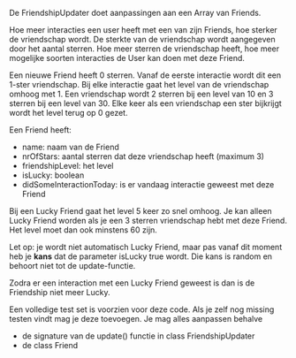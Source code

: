 De FriendshipUpdater doet aanpassingen aan een Array van Friends.

Hoe meer interacties een user heeft met een van zijn Friends, 
hoe sterker de vriendschap wordt. 
De sterkte van de vriendschap wordt aangegeven door het aantal sterren.
Hoe meer sterren de vriendschap heeft, hoe meer mogelijke soorten interacties de User kan doen met deze Friend.  

Een nieuwe Friend heeft 0 sterren. 
Vanaf de eerste interactie wordt dit een 1-ster vriendschap.
Bij elke interactie gaat het level van de vriendschap omhoog met 1. 
Een vriendschap wordt 2 sterren bij een level van 10 en 3 sterren bij een level van 30. 
Elke keer als een vriendschap een ster bijkrijgt wordt het level terug op 0 gezet. 

Een Friend heeft:
* name: naam van de Friend 
* nrOfStars: aantal sterren dat deze vriendschap heeft (maximum 3)
* friendshipLevel: het level 
* isLucky: boolean 
* didSomeInteractionToday: is er vandaag interactie geweest met deze Friend 

Bij een Lucky Friend gaat het level 5 keer zo snel omhoog. 
Je kan alleen Lucky Friend worden als je een 3 sterren vriendschap hebt met deze Friend. Het level moet dan ook minstens 60 zijn.

Let op: je wordt niet automatisch Lucky Friend, maar pas vanaf dit moment heb je **kans** dat de parameter isLucky true wordt. Die kans is random en behoort niet tot de update-functie.

Zodra er een interaction met een Lucky Friend geweest is dan is de Friendship niet meer Lucky. 

Een volledige test set is voorzien voor deze code. 
Als je zelf nog missing testen vindt mag je deze toevoegen. 
Je mag alles aanpassen behalve 
* de signature van de update() functie in class FriendshipUpdater 
* de class Friend 
